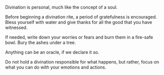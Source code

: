Divination is personal, much like the concept of a soul.

Before beginning a divination rite, a period of gratefulness is encouraged. Bless yourself with water and give thanks for all the good that you have witnessed. 

If needed, write down your worries or fears and burn them in a fire-safe bowl. Bury the ashes under a tree.

Anything can be an oracle, if we declare it so. 

Do not hold a divination responsible for what happens, but rather, focus on what you can do with your emotions and actions.
